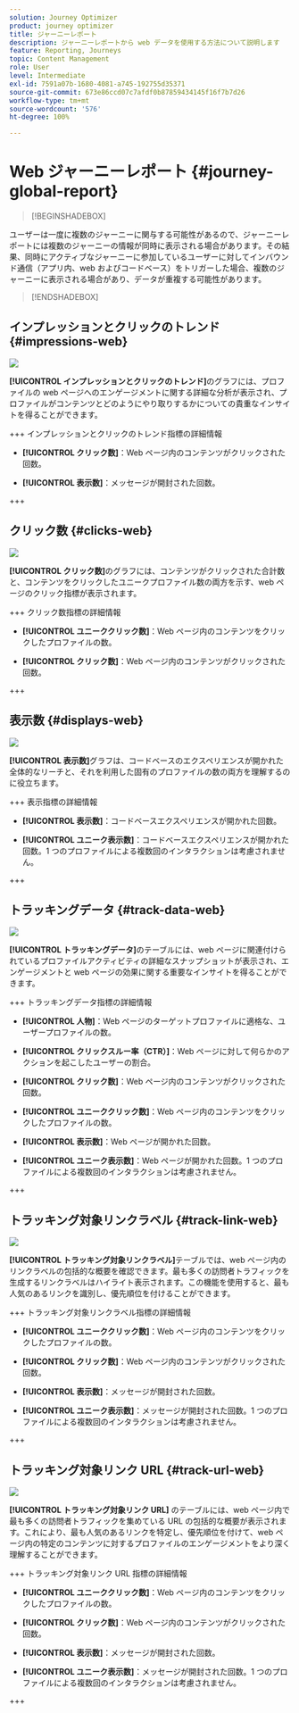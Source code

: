 ```yaml
---
solution: Journey Optimizer
product: journey optimizer
title: ジャーニーレポート
description: ジャーニーレポートから web データを使用する方法について説明します
feature: Reporting, Journeys
topic: Content Management
role: User
level: Intermediate
exl-id: 7591a07b-1680-4081-a745-192755d35371
source-git-commit: 673e86ccd07c7afdf0b87859434145f16f7b7d26
workflow-type: tm+mt
source-wordcount: '576'
ht-degree: 100%

---
```


# Web ジャーニーレポート {#journey-global-report}

>[!BEGINSHADEBOX]

ユーザーは一度に複数のジャーニーに関与する可能性があるので、ジャーニーレポートには複数のジャーニーの情報が同時に表示される場合があります。その結果、同時にアクティブなジャーニーに参加しているユーザーに対してインバウンド通信（アプリ内、web およびコードベース）をトリガーした場合、複数のジャーニーに表示される場合があり、データが重複する可能性があります。

>[!ENDSHADEBOX]

## インプレッションとクリックのトレンド {#impressions-web}

![](assets/cja-web-impression.png)

**[!UICONTROL インプレッションとクリックのトレンド]**&#x200B;のグラフには、プロファイルの web ページへのエンゲージメントに関する詳細な分析が表示され、プロファイルがコンテンツとどのようにやり取りするかについての貴重なインサイトを得ることができます。

+++ インプレッションとクリックのトレンド指標の詳細情報

* **[!UICONTROL クリック数]**：Web ページ内のコンテンツがクリックされた回数。

* **[!UICONTROL 表示数]**：メッセージが開封された回数。

+++

## クリック数 {#clicks-web}

![](assets/cja-web-clicks.png)

**[!UICONTROL クリック数]**&#x200B;のグラフには、コンテンツがクリックされた合計数と、コンテンツをクリックしたユニークプロファイル数の両方を示す、web ページのクリック指標が表示されます。

+++ クリック数指標の詳細情報

* **[!UICONTROL ユニーククリック数]**：Web ページ内のコンテンツをクリックしたプロファイルの数。

* **[!UICONTROL クリック数]**：Web ページ内のコンテンツがクリックされた回数。

+++

## 表示数 {#displays-web}

![](assets/cja-web-displays.png)

**[!UICONTROL 表示数]**&#x200B;グラフは、コードベースのエクスペリエンスが開かれた全体的なリーチと、それを利用した固有のプロファイルの数の両方を理解するのに役立ちます。

+++ 表示指標の詳細情報

* **[!UICONTROL 表示数]**：コードベースエクスペリエンスが開かれた回数。

* **[!UICONTROL ユニーク表示数]**：コードベースエクスペリエンスが開かれた回数。1 つのプロファイルによる複数回のインタラクションは考慮されません。

+++

## トラッキングデータ {#track-data-web}

![](assets/cja-web-tracking-data.png)

**[!UICONTROL トラッキングデータ]**&#x200B;のテーブルには、web ページに関連付けられているプロファイルアクティビティの詳細なスナップショットが表示され、エンゲージメントと web ページの効果に関する重要なインサイトを得ることができます。

+++ トラッキングデータ指標の詳細情報

* **[!UICONTROL 人物]**：Web ページのターゲットプロファイルに適格な、ユーザープロファイルの数。

* **[!UICONTROL クリックスルー率（CTR）]**：Web ページに対して何らかのアクションを起こしたユーザーの割合。

* **[!UICONTROL クリック数]**：Web ページ内のコンテンツがクリックされた回数。

* **[!UICONTROL ユニーククリック数]**：Web ページ内のコンテンツをクリックしたプロファイルの数。

* **[!UICONTROL 表示数]**：Web ページが開かれた回数。

* **[!UICONTROL ユニーク表示数]**：Web ページが開かれた回数。1 つのプロファイルによる複数回のインタラクションは考慮されません。

+++

## トラッキング対象リンクラベル {#track-link-web}

![](assets/cja-web-tracked-link-labels.png)

**[!UICONTROL トラッキング対象リンクラベル]**&#x200B;テーブルでは、web ページ内のリンクラベルの包括的な概要を確認できます。最も多くの訪問者トラフィックを生成するリンクラベルはハイライト表示されます。この機能を使用すると、最も人気のあるリンクを識別し、優先順位を付けることができます。

+++ トラッキング対象リンクラベル指標の詳細情報

* **[!UICONTROL ユニーククリック数]**：Web ページ内のコンテンツをクリックしたプロファイルの数。

* **[!UICONTROL クリック数]**：Web ページ内のコンテンツがクリックされた回数。

* **[!UICONTROL 表示数]**：メッセージが開封された回数。

* **[!UICONTROL ユニーク表示数]**：メッセージが開封された回数。1 つのプロファイルによる複数回のインタラクションは考慮されません。

+++

## トラッキング対象リンク URL {#track-url-web}

![](assets/cja-web-tracked-link-urls.png)

**[!UICONTROL トラッキング対象リンク URL]** のテーブルには、web ページ内で最も多くの訪問者トラフィックを集めている URL の包括的な概要が表示されます。これにより、最も人気のあるリンクを特定し、優先順位を付けて、web ページ内の特定のコンテンツに対するプロファイルのエンゲージメントをより深く理解することができます。

+++ トラッキング対象リンク URL 指標の詳細情報

* **[!UICONTROL ユニーククリック数]**：Web ページ内のコンテンツをクリックしたプロファイルの数。

* **[!UICONTROL クリック数]**：Web ページ内のコンテンツがクリックされた回数。

* **[!UICONTROL 表示数]**：メッセージが開封された回数。

* **[!UICONTROL ユニーク表示数]**：メッセージが開封された回数。1 つのプロファイルによる複数回のインタラクションは考慮されません。

+++
